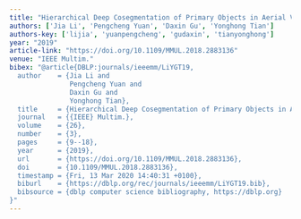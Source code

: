 ```yaml
---
title: "Hierarchical Deep Cosegmentation of Primary Objects in Aerial Videos"
authors: ['Jia Li', 'Pengcheng Yuan', 'Daxin Gu', 'Yonghong Tian']
authors-key: ['lijia', 'yuanpengcheng', 'gudaxin', 'tianyonghong']
year: "2019"
article-link: "https://doi.org/10.1109/MMUL.2018.2883136"
venue: "IEEE Multim."
bibex: "@article{DBLP:journals/ieeemm/LiYGT19,
  author    = {Jia Li and
               Pengcheng Yuan and
               Daxin Gu and
               Yonghong Tian},
  title     = {Hierarchical Deep Cosegmentation of Primary Objects in Aerial Videos},
  journal   = {{IEEE} Multim.},
  volume    = {26},
  number    = {3},
  pages     = {9--18},
  year      = {2019},
  url       = {https://doi.org/10.1109/MMUL.2018.2883136},
  doi       = {10.1109/MMUL.2018.2883136},
  timestamp = {Fri, 13 Mar 2020 14:40:31 +0100},
  biburl    = {https://dblp.org/rec/journals/ieeemm/LiYGT19.bib},
  bibsource = {dblp computer science bibliography, https://dblp.org}
}"
---
```

